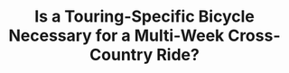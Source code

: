 ---
layout: community
category: community
title: "Is a Touring-Specific Bicycle Necessary for a Multi-Week Cross-Country Ride?"
description: "Do I necessarily have to have a touring bike to travel over multiple weeks on a cross country ride.  Not really, youcan use whatever you like. However a touring bike, might provide to be more reliable."
isTopLevel: false
isSingleLevel: false
isArticle: false
datePublished: 2022-06-23 07:52:00 +0300
dateModified: 2022-06-23 07:52:00 +0300
published: false
---